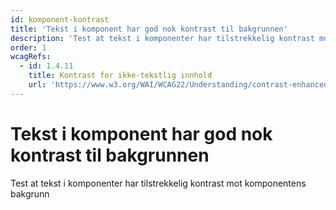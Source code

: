 ```yaml
---
id: komponent-kontrast
title: 'Tekst i komponent har god nok kontrast til bakgrunnen'
description: 'Test at tekst i komponenter har tilstrekkelig kontrast mot komponentens bakgrunn'
order: 1
wcagRefs:
  - id: 1.4.11
    title: Kontrast for ikke-tekstlig innhold
    url: 'https://www.w3.org/WAI/WCAG22/Understanding/contrast-enhanced'
---
```


# Tekst i komponent har god nok kontrast til bakgrunnen

Test at tekst i komponenter har tilstrekkelig kontrast mot komponentens bakgrunn

